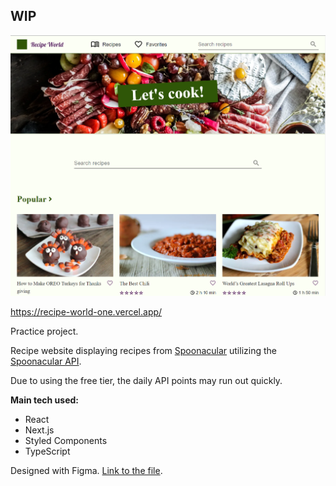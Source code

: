 ## **WIP**

![](recipe-world-homepage-desktop-wip.PNG)

https://recipe-world-one.vercel.app/

Practice project.

Recipe website displaying recipes from [Spoonacular](https://spoonacular.com/) utilizing the [Spoonacular API](https://spoonacular.com/food-api).

Due to using the free tier, the daily API points may run out quickly.

**Main tech used:**

- React
- Next.js
- Styled Components
- TypeScript

Designed with Figma. [Link to the file](https://www.figma.com/file/BTgLWRkoLmgfRAovIeBoTy/Recipe-World?node-id=0%3A1&t=9urMt9d1YrXairbH-1).